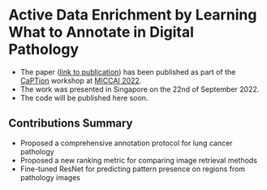 # Active Data Enrichment by Learning What to Annotate in Digital Pathology

* The paper ([link to publication](https://link.springer.com/chapter/10.1007/978-3-031-17979-2_12)) has been published as part of the [CaPTion](https://caption-workshop.github.io/) workshop at [MICCAI 2022](https://conferences.miccai.org/2022/en/).
* The work was presented in Singapore on the 22nd of September 2022.
* The code will be published here soon.

## Contributions Summary

* Proposed a comprehensive annotation protocol for lung cancer pathology
* Proposed a new ranking metric for comparing image retrieval methods
* Fine-tuned ResNet for predicting pattern presence on regions from pathology images
